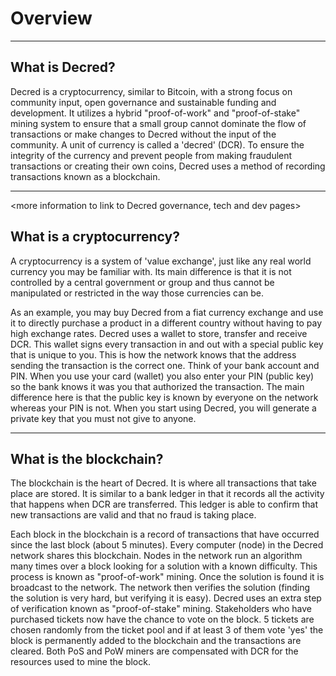 # **Overview**

---

## <i class="fa icon-decred_symbol"></i> **What is Decred?**
Decred is a cryptocurrency, similar to Bitcoin, with a strong focus on community input, open governance and sustainable funding and development. It utilizes a hybrid "proof-of-work" and "proof-of-stake" mining system to ensure that a small group cannot dominate the flow of transactions or make changes to Decred without the input of the community. A unit of currency is called a 'decred' (DCR). To ensure the integrity of the currency and prevent people from making fraudulent transactions or creating their own coins, Decred uses a method of recording transactions known as a blockchain.

---

<more information to link to Decred governance, tech and dev pages>

## <i class="fa icon-cryptocurrency fa-lg"></i> **What is a cryptocurrency?**
A cryptocurrency is a system of 'value exchange', just like any real world currency you may be familiar with. Its main difference is that it is not controlled by a central government or group and thus cannot be manipulated or restricted in the way those currencies can be.

As an example, you may buy Decred from a fiat currency exchange and use it to directly purchase a product in a different country without having to pay high exchange rates.
Decred uses a wallet to store, transfer and receive DCR. This wallet signs every transaction in and out with a special public key that is unique to you. This is how the network knows that the address sending the transaction is the correct one. Think of your bank account and PIN. When you use your card (wallet) you also enter your PIN (public key) so the bank knows it was you that authorized the transaction. The main difference here is that the public key is known by everyone on the network whereas your PIN is not. When you start using Decred, you will generate a private key that you must not give to anyone.

---

## <i class="fa icon-block fa-lg"></i> **What is the blockchain?**
The blockchain is the heart of Decred. It is where all transactions that take place are stored. It is similar to a bank ledger in that it records all the activity that happens when DCR are transferred. This ledger is able to confirm that new transactions are valid and that no fraud is taking place.

Each block in the blockchain is a record of transactions that have occurred since the last block (about 5 minutes). Every computer (node) in the Decred network shares this blockchain. Nodes in the network run an algorithm many times over a block looking for a solution with a known difficulty. This process is known as "proof-of-work" mining. Once the solution is found it is broadcast to the network. The network then verifies the solution (finding the solution is very hard, but verifying it is easy). Decred uses an extra step of verification known as "proof-of-stake" mining. Stakeholders who have purchased tickets now have the chance to vote on the block. 5 tickets are chosen randomly from the ticket pool and if at least 3 of them vote 'yes' the block is permanently added to the blockchain and the transactions are cleared. Both PoS and PoW miners are compensated with DCR for the resources used to mine the block.

<More information section to link to PoW and PoS guides>
